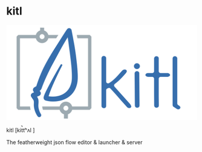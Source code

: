 # kitl

![kitl logo](front/public/kitl_label.svg)

kitl [kit̚tʰʌl ]

The featherweight json flow editor &amp; launcher &amp; server

